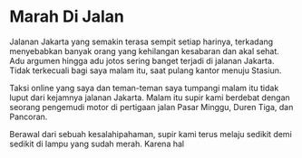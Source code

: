 # Marah Di Jalan

Jalanan Jakarta yang semakin terasa sempit setiap harinya, terkadang menyebabkan banyak orang yang kehilangan kesabaran dan akal sehat. Adu argumen hingga adu jotos sering banget terjadi di jalanan Jakarta. Tidak terkecuali bagi saya malam itu, saat pulang kantor menuju Stasiun.

Taksi online yang saya dan teman-teman saya tumpangi malam itu tidak luput dari kejamnya jalanan Jakarta. Malam itu supir kami berdebat dengan seorang pengemudi motor di pertigaan jalan Pasar Minggu, Duren Tiga, dan Pancoran. 

Berawal dari sebuah kesalahipahaman, supir kami terus melaju sedikit demi sedikit di lampu yang sudah merah. Karena hal
